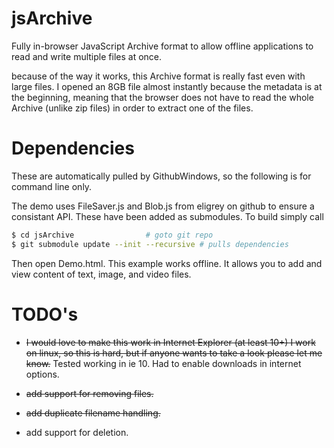 jsArchive
=========

Fully in-browser JavaScript Archive format to allow offline applications to read and write multiple files at once.

because of the way it works, this Archive format is really fast even with large files. I opened an 8GB file almost instantly because the metadata is at the beginning, meaning that the browser does not have to read the whole Archive (unlike zip files) in order to extract one of the files.


Dependencies 
============

These are automatically pulled by GithubWindows, so the following is for command line only.


The demo uses FileSaver.js and Blob.js from eligrey on github to ensure a consistant API. These have been added as submodules.
To build simply call

```bash
$ cd jsArchive 				  # goto git repo
$ git submodule update --init --recursive # pulls dependencies
```

Then open Demo.html. This example works offline. It allows you to add and view content of text, image, and video files.

TODO's
======

- ~~I would love to make this work in Internet Explorer (at least 10+) I work on linux, so this is hard, but if anyone wants to take a look please let me know.~~ Tested working in ie 10. Had to enable downloads in internet options.

- ~~add support for removing files.~~

- ~~add duplicate filename handling.~~

- add support for deletion. 

